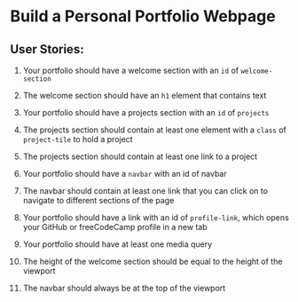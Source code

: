 # Build a Personal Portfolio Webpage #

## User Stories: ##

1. Your portfolio should have a welcome section with an `id` of `welcome-section`

2. The welcome section should have an `h1` element that contains text

3. Your portfolio should have a projects section with an `id` of `projects`

4. The projects section should contain at least one element with a `class` of `project-tile` to hold a project

5. The projects section should contain at least one link to a project

6. Your portfolio should have a `navbar` with an id of navbar

7. The navbar should contain at least one link that you can click on to navigate to different sections of the page

8. Your portfolio should have a link with an id of `profile-link`, which opens your GitHub or freeCodeCamp profile in a new tab

9. Your portfolio should have at least one media query

10. The height of the welcome section should be equal to the height of the viewport

11. The navbar should always be at the top of the viewport
